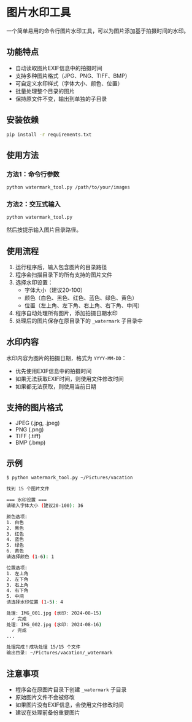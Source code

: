 # 图片水印工具

一个简单易用的命令行图片水印工具，可以为图片添加基于拍摄时间的水印。

## 功能特点

- 自动读取图片EXIF信息中的拍摄时间
- 支持多种图片格式（JPG、PNG、TIFF、BMP）
- 可自定义水印样式（字体大小、颜色、位置）
- 批量处理整个目录的图片
- 保持原文件不变，输出到单独的子目录

## 安装依赖

```bash
pip install -r requirements.txt
```

## 使用方法

### 方法1：命令行参数
```bash
python watermark_tool.py /path/to/your/images
```

### 方法2：交互式输入
```bash
python watermark_tool.py
```
然后按提示输入图片目录路径。

## 使用流程

1. 运行程序后，输入包含图片的目录路径
2. 程序会扫描目录下的所有支持的图片文件
3. 选择水印设置：
   - 字体大小（建议20-100）
   - 颜色（白色、黑色、红色、蓝色、绿色、黄色）
   - 位置（左上角、左下角、右上角、右下角、中间）
4. 程序自动处理所有图片，添加拍摄日期水印
5. 处理后的图片保存在原目录下的 `_watermark` 子目录中

## 水印内容

水印内容为图片的拍摄日期，格式为 `YYYY-MM-DD`：
- 优先使用EXIF信息中的拍摄时间
- 如果无法获取EXIF时间，则使用文件修改时间
- 如果都无法获取，则使用当前日期

## 支持的图片格式

- JPEG (.jpg, .jpeg)
- PNG (.png)
- TIFF (.tiff)
- BMP (.bmp)

## 示例

```bash
$ python watermark_tool.py ~/Pictures/vacation

找到 15 个图片文件

=== 水印设置 ===
请输入字体大小 (建议20-100): 36

颜色选项:
1. 白色
2. 黑色
3. 红色
4. 蓝色
5. 绿色
6. 黄色
请选择颜色 (1-6): 1

位置选项:
1. 左上角
2. 左下角
3. 右上角
4. 右下角
5. 中间
请选择水印位置 (1-5): 4

处理: IMG_001.jpg (水印: 2024-08-15)
  ✓ 完成
处理: IMG_002.jpg (水印: 2024-08-16)
  ✓ 完成
...

处理完成！成功处理 15/15 个文件
输出目录: ~/Pictures/vacation/_watermark
```

## 注意事项

- 程序会在原图片目录下创建 `_watermark` 子目录
- 原始图片文件不会被修改
- 如果图片没有EXIF信息，会使用文件修改时间
- 建议在处理前备份重要图片